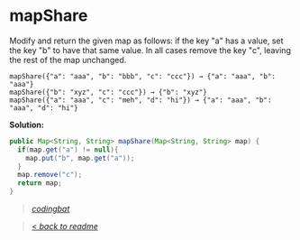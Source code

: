 # mapShare

Modify and return the given map as follows: if the key "a" has a value, set the key "b" to have that same value. In all cases remove the key "c", leaving the rest of the map unchanged.

```
mapShare({"a": "aaa", "b": "bbb", "c": "ccc"}) → {"a": "aaa", "b": "aaa"}
mapShare({"b": "xyz", "c": "ccc"}) → {"b": "xyz"}
mapShare({"a": "aaa", "c": "meh", "d": "hi"}) → {"a": "aaa", "b": "aaa", "d": "hi"}
```

**Solution:**

```java
public Map<String, String> mapShare(Map<String, String> map) {
  if(map.get("a") != null){
    map.put("b", map.get("a"));
  }
  map.remove("c");
  return map;
}
```

> _[codingbat](https://codingbat.com/prob/p148813)_

> [< _back to readme_](/README.md)